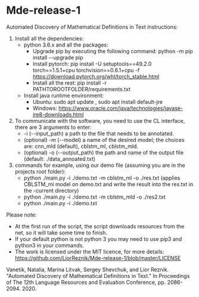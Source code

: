 # Mde-release-1
Automated Discovery of Mathematical Definitions in Text
instructions:
1.	Install all the dependencies:
    - python 3.6.x and all the packages:
      - Upgrade pip by executing the following command: python -m pip install --upgrade pip 
      - Install pytorch: pip install -U setuptools==49.2.0 torch==1.5.1+cpu torchvision==0.6.1+cpu -f https://download.pytorch.org/whl/torch_stable.html
      - Install all the rest: pip install -r PATHTOROOTFOLDER/requirements.txt
    - Install java runtime environment:
      - Ubuntu: sudo apt update , sudo apt install default-jre
      - Windows: https://www.oracle.com/java/technologies/javase-jre8-downloads.html
2. To communicate with the software, you need to use the CL interface, there are 3 arguments to enter:
   - -i (--input_path) a path to the file that needs to be annotated.
   - (optional) -m (--model) a name of the desired model; the choices are: cnn_mld (default), cblstm_ml, cblstm_mld.
   - (optional) -o (--output_path) the path and name of the output file (default: ./data_annoated.txt)
3. commands for example, using our demo file (assuming you are in the projects root folder):
   - python ./main.py -i ./demo.txt -m cblstm_ml -o ./res.txt (applies CBLSTM_ml model on demo.txt and write the result into the res.txt in the -current directory)
   - python ./main.py -i ./demo.txt -m cblstm_mld -o ./res2.txt  
   - python ./main.py -i ./demo.txt 
   
   
Please note:
- At the first run of the script, the script downloads resources from the net, so it will take some time to finish.
- If your default python is not python 3 you may need to use pip3 and python3 in your commands.
- The work is licensed under the MIT licence, for more details: https://github.com/LiorReznik/Mde-release-1/blob/master/LICENSE


Vanetik, Natalia, Marina Litvak, Sergey Shevchuk, and Lior Reznik. "Automated Discovery of Mathematical Definitions in Text." In Proceedings of The 12th Language Resources and Evaluation Conference, pp. 2086-2094. 2020.
